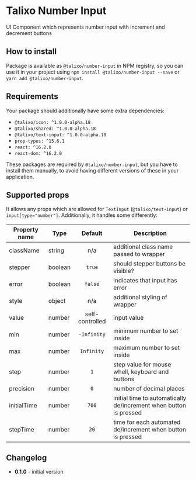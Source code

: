# Talixo Number Input

UI Component which represents number input with increment and decrement buttons

## How to install

Package is available as `@talixo/number-input` in NPM registry, so you can use it in your project
using `npm install @talixo/number-input --save` or `yarn add @talixo/number-input`.

## Requirements

Your package should additionally have some extra dependencies:

- `@talixo/icon: ^1.0.0-alpha.18`
- `@talixo/shared: ^1.0.0-alpha.18`
- `@talixo/text-input: ^1.0.0-alpha.18`
- `prop-types: ^15.6.1`
- `react: ^16.2.0`
- `react-dom: ^16.2.0`

These packages are required by `@talixo/number-input`, but you have to install them manually,
to avoid having different versions of these in your application.

## Supported props

It allows any props which are allowed for `TextInput` (`@talixo/text-input`) or `input[type="number"]`. Additionally, it handles some differently:

Property name | Type      | Default         | Description
--------------|-----------|:---------------:|--------------------------------
className     | string    | n/a             | additional class name passed to wrapper
stepper       | boolean   | `true`          | should stepper buttons be visible?
error         | boolean   | `false`         | indicates that input has error
style         | object    | n/a             | additional styling of wrapper
value         | number    | self-controlled | input value
min           | number    | `-Infinity`     | minimum number to set inside
max           | number    | `Infinity`      | maximum number to set inside
step          | number    | `1`             | step value for mouse whell, keyboard and buttons
precision     | number    | `0`             | number of decimal places
initialTime   | number    | `700`           | initial time to automatically de/increment when button is pressed
stepTime      | number    | `20`            | time for each automated de/increment when button is pressed

## Changelog

- **0.1.0** - initial version
